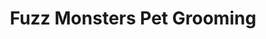---
title: "Fuzz Monsters Pet Grooming"
url: /citrus-heights/fuzz-monsters-pet-grooming/
shop: pet grooming
---